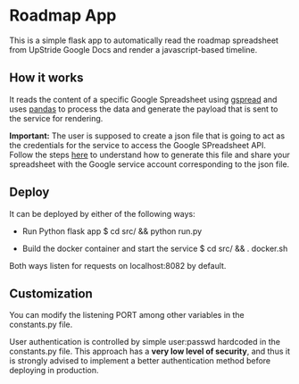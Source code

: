 # Roadmap App

This is a simple flask app to automatically read the roadmap spreadsheet from UpStride Google Docs and render a javascript-based timeline.

## How it works

It reads the content of a specific Google Spreadsheet using [gspread](https://gspread.readthedocs.io/en/latest/oauth2.html) and uses [pandas](https://pandas.pydata.org/) to process the data and generate the payload that is sent to the service for rendering.

**Important:** The user is supposed to create a json file that is going to act as the credentials for the service to access the Google SPreadsheet API. Follow the steps [here](https://gspread.readthedocs.io/en/latest/oauth2.html) to understand how to generate this file and share your spreadsheet with the Google service account corresponding to the json file.

## Deploy 

It can be deployed by either of the following ways:

- Run Python flask app
$ cd src/ && python run.py

- Build the docker container and start the service
$ cd src/ && . docker.sh

Both ways listen for requests on localhost:8082 by default. 

## Customization

You can modify the listening PORT among other variables in the constants.py file.

User authentication is controlled by simple user:passwd hardcoded in the constants.py file. This approach has a **very low level of security**, and thus it is strongly advised to implement a better authentication method before deploying in production.

  
